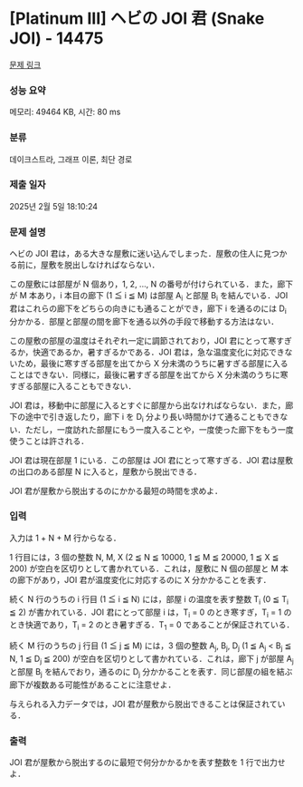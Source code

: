 # [Platinum III] ヘビの JOI 君 (Snake JOI) - 14475 

[문제 링크](https://www.acmicpc.net/problem/14475) 

### 성능 요약

메모리: 49464 KB, 시간: 80 ms

### 분류

데이크스트라, 그래프 이론, 최단 경로

### 제출 일자

2025년 2월 5일 18:10:24

### 문제 설명

<p>ヘビの JOI 君は，ある大きな屋敷に迷い込んでしまった．屋敷の住人に見つかる前に，屋敷を脱出しなければならない．</p>

<p>この屋敷には部屋が N 個あり，1, 2, ..., N の番号が付けられている．また，廊下が M 本あり，i 本目の廊下 (1 ≦ i ≦ M) は部屋 A<sub>i</sub> と部屋 B<sub>i</sub> を結んでいる．JOI 君はこれらの廊下をどちらの向きにも通ることができ，廊下 i を通るのには D<sub>i</sub> 分かかる．部屋と部屋の間を廊下を通る以外の手段で移動する方法はない．</p>

<p>この屋敷の部屋の温度はそれぞれ一定に調節されており，JOI 君にとって寒すぎるか，快適であるか，暑すぎるかである．JOI 君は，急な温度変化に対応できないため，最後に寒すぎる部屋を出てから X 分未満のうちに暑すぎる部屋に入ることはできない．同様に，最後に暑すぎる部屋を出てから X 分未満のうちに寒すぎる部屋に入ることもできない．</p>

<p>JOI 君は，移動中に部屋に入るとすぐに部屋から出なければならない．また，廊下の途中で引き返したり，廊下 i を D<sub>i</sub> 分より長い時間かけて通ることもできない．ただし，一度訪れた部屋にもう一度入ることや，一度使った廊下をもう一度使うことは許される．</p>

<p>JOI 君は現在部屋 1 にいる．この部屋は JOI 君にとって寒すぎる．JOI 君は屋敷の出口のある部屋 N に入ると，屋敷から脱出できる．</p>

<p>JOI 君が屋敷から脱出するのにかかる最短の時間を求めよ．</p>

### 입력 

 <p>入力は 1 + N + M 行からなる．</p>

<p>1 行目には，3 個の整数 N, M, X (2 ≦ N ≦ 10000, 1 ≦ M ≦ 20000, 1 ≦ X ≦ 200) が空白を区切りとして書かれている．これは，屋敷に N 個の部屋と M 本の廊下があり，JOI 君が温度変化に対応するのに X 分かかることを表す．</p>

<p>続く N 行のうちの i 行目 (1 ≦ i ≦ N) には，部屋 i の温度を表す整数 T<sub>i</sub> (0 ≦ T<sub>i</sub> ≦ 2) が書かれている．JOI 君にとって部屋 i は，T<sub>i</sub> = 0 のとき寒すぎ，T<sub>i</sub> = 1 のとき快適であり，T<sub>i</sub> = 2 のとき暑すぎる．T<sub>1</sub> = 0 であることが保証されている．</p>

<p>続く M 行のうちの j 行目 (1 ≦ j ≦ M) には，3 個の整数 A<sub>j</sub>, B<sub>j</sub>, D<sub>j</sub> (1 ≦ A<sub>j</sub> < B<sub>j</sub> ≦ N, 1 ≦ D<sub>j</sub> ≦ 200) が空白を区切りとして書かれている．これは，廊下 j が部屋 A<sub>j</sub> と部屋 B<sub>j</sub> を結んでおり，通るのに D<sub>j</sub> 分かかることを表す．同じ部屋の組を結ぶ廊下が複数ある可能性があることに注意せよ．</p>

<p>与えられる入力データでは，JOI 君が屋敷から脱出できることは保証されている．</p>

### 출력 

 <p>JOI 君が屋敷から脱出するのに最短で何分かかるかを表す整数を 1 行で出力せよ．</p>

